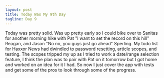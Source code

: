 ```yaml
---
layout: post
title: Today Was My 9th Day
tagline: Day 9
---
```


Today was pretty solid. Was up pretty early so I could bike over to Sanitas for another morning hike with Pat "I want to set the record on this hill" Reagan, and Jason "No no, you guys just go ahead" Sperling. My todo list for Haxxor News had dwindled to password resetting, article scopes, and testing. The scopes tripped my up as I tried to work a date/range selection feature, I think the plan was to pair with Pat on it tomorrow but I got home and worked on an idea for it I had. So now I just cover the app with tests and get some of the pros to look through some of the progress.